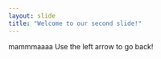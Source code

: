 ```yaml
---
layout: slide
title: "Welcome to our second slide!"
---
```

mammmaaaa
Use the left arrow to go back!
